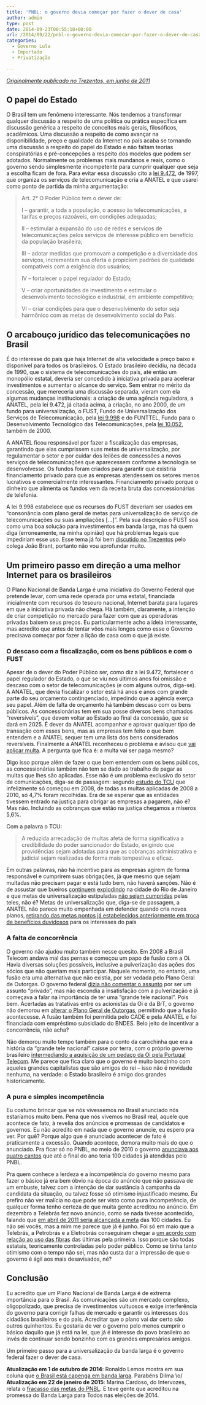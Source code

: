 ```yaml
---
title: 'PNBL: o governo devia começar por fazer o dever de casa'
author: admin
type: post
date: 2014-09-23T00:55:18+00:00
url: /2014/09/22/pnbl-o-governo-devia-comecar-por-fazer-o-dever-de-casa/
categories:
  - Governo Lula
  - Importado
  - Privatização

---
```

<address>
  <a href="http://www.trezentos.blog.br/?p=5990">Originalmente publicado no Trezentos, em junho de 2011</a>
</address>

## O papel do Estado

O Brasil tem um fenômeno interessante. Nós tendemos a transformar qualquer discussão a respeito de uma política ou prática específica em discussão genérica a respeito de conceitos mais gerais, filosóficos, acadêmicos. Uma discussão a respeito de como avançar na disponibilidade, preço e qualidade da Internet no país acaba se tornando uma discussão a respeito do papel do Estado e não faltam teorias conspiratórias e pré-concepções a respeito dos modelos que podem ser adotados. Normalmente os problemas mais mundanos e reais, como o governo sendo simplesmente incompetente para cumprir qualquer que seja a escolha ficam de fora. Para evitar essa discussão cito a [lei 9.472][1], de 1997, que organiza os serviços de telecomunicação e cria a ANATEL e que usarei como ponto de partida da minha argumentação:

> Art. 2° O Poder Público tem o dever de:
> 
> I &#8211; garantir, a toda a população, o acesso às telecomunicações, a tarifas e preços razoáveis, em condições adequadas;
> 
> II &#8211; estimular a expansão do uso de redes e serviços de telecomunicações pelos serviços de interesse público em benefício da população brasileira;
> 
> III &#8211; adotar medidas que promovam a competição e a diversidade dos serviços, incrementem sua oferta e propiciem padrões de qualidade compatíveis com a exigência dos usuários;
> 
> IV &#8211; fortalecer o papel regulador do Estado;
> 
> V &#8211; criar oportunidades de investimento e estimular o desenvolvimento tecnológico e industrial, em ambiente competitivo;
> 
> VI &#8211; criar condições para que o desenvolvimento do setor seja harmônico com as metas de desenvolvimento social do País.

## O arcabouço jurídico das telecomunicações no Brasil

É do interesse do país que haja Internet de alta velocidade a preço baixo e disponível para todos os brasileiros. O Estado brasileiro decidiu, na década de 1990, que o sistema de telecomunicações do país, até então um monopólio estatal, deveria ser concedido à iniciativa privada para acelerar investimentos e aumentar o alcance do serviço. Sem entrar no mérito da concessão, que mereceria uma discussão separada, vieram com ela algumas mudanças institucionais: a criação de uma agência reguladora, a ANATEL, pela lei 9.472, já citada acima, a criação, no ano 2000, de um fundo para universalização, o FUST, Fundo de Universalização dos Serviços de Telecomunicação, pela [lei 9.998][2] e do FUNTTEL, Fundo para o Desenvolvimento Tecnológico das Telecomunicações, pela [lei 10.052][3], também de 2000.

A ANATEL ficou responsável por fazer a fiscalização das empresas, garantindo que elas cumprissem suas metas de universalização, por regulamentar o setor e por cuidar dos leilões de concessões a novos serviços de telecomunicações que aparecessem conforme a tecnologia se desenvolvesse. Os fundos foram criados para garantir que existiria financiamento privado para que as empresas atendessem os setores menos lucrativos e comercialmente interessantes. Financiamento privado porque o dinheiro que alimenta os fundos vem da receita bruta das concessionárias de telefonia.

A lei 9.998 estabelece que os recursos do FUST deveriam ser usados em &#8220;consonância com plano geral de metas para universalização de serviço de telecomunicações ou suas ampliações [&#8230;]&#8221;. Pela sua descrição o FUST soa como uma boa solução para investimentos em banda larga, mas há quem diga (erroneamente, na minha opinião) que há problemas legais que impediriam esse uso. Esse tema já foi bem [discutido no Trezentos][4] pelo colega João Brant, portanto não vou aprofundar muito.

## Um primeiro passo em direção a uma melhor Internet para os brasileiros

O Plano Nacional de Banda Larga é uma iniciativa do Governo Federal que pretende levar, com uma rede operada por uma estatal, financiada inicialmente com recursos do tesouro nacional, Internet barata para lugares em que a iniciativa privada não chega. Há também, claramente, a intenção de criar competição no mercado para fazer com que as operadoras privadas baixem seus preços. Eu particularmente acho a ideia interessante, mas acredito que antes de tentar vôos mais longos como esse o Governo precisava começar por fazer a lição de casa com o que já existe.

### O descaso com a fiscalização, com os bens públicos e com o FUST

Apesar de o dever do Poder Público ser, como diz a lei 9.472, fortalecer o papel regulador do Estado, o que se viu nos últimos anos foi omissão e descaso com o setor de telecomunicações (e com alguns outros, diga-se). A ANATEL, que devia fiscalizar o setor está há anos e anos com grande parte do seu orçamento contingenciado, impedindo que a agência exerça seu papel. Além de falta de orçamento há também descaso com os bens públicos. As concessionárias tem em sua posse diversos bens chamados &#8220;reversíveis&#8221;, que devem voltar ao Estado ao final da concessão, que se dará em 2025. É dever da ANATEL acompanhar e aprovar qualquer tipo de transação com esses bens, mas as empresas tem feito o que bem entendem e a ANATEL sequer tem uma lista dos bens considerados reversíveis. Finalmente a ANATEL reconheceu o problema e avisou que [vai aplicar multa][5]. A pergunta que fica é: a multa vai ser paga mesmo?

Digo isso porque além de fazer o que bem entendem com os bens públicos, as concessionárias também não tem se dado ao trabalho de pagar as multas que lhes são aplicadas. Esse não é um problema exclusivo do setor de comunicações, diga-se de passagem: segundo [estudo do TCU][6] que infelizmente só começou em 2008, de todas as multas aplicadas de 2008 a 2010, só 4,7% foram recolhidas. Era de se esperar que as entidades tivessem entrado na justiça para obrigar as empresas a pagarem, não é? Mas não. Incluindo as cobranças que estão na justiça chegamos a míseros 5,6%.

Com a palavra o TCU:

> A reduzida arrecadação de multas afeta de forma significativa a credibilidade do poder sancionador do Estado, exigindo que providências sejam adotadas para que as cobranças administrativa e judicial sejam realizadas de forma mais tempestiva e eficaz.

Em outras palavras, não há incentivo para as empresas agirem de forma responsável e cumprirem suas obrigações, já que mesmo que sejam multadas não precisam pagar e está tudo bem, não haverá sanções. Não é de assustar que bueiros [continuem][7] [explodindo][8] na cidade do Rio de Janeiro e que metas de universalização estipuladas [não sejam cumpridas][9] pelas teles, não é? Metas de universalização que, diga-se de passagem, a ANATEL não parece muito empenhada em defender quando cria novos planos, [retirando das metas pontos já estabelecidos anteriormente em troca de benefícios duvidosos][10] para os interesses do país

### A falta de concorrência

O governo não ajudou muito também nesse quesito. Em 2008 a Brasil Telecom andava mal das pernas e começou um papo de fusão com a Oi. Havia diversas soluções possíveis, inclusive a pulverização das ações dos sócios que não queriam mais participar. Naquele momento, no entanto, uma fusão era uma alternativa que não existia, por ser vedada pelo Plano Geral de Outorgas. O governo federal [dizia não comentar o assunto][11] por ser um assunto &#8220;privado&#8221;, mas não escondia a insatisfação com a pulverização e já começava a falar na importância de ter uma &#8220;grande tele nacional&#8221;. Pois bem. Acertadas as tratativas entre os acionistas da Oi e da BrT, o governo não demorou em [alterar o Plano Geral de Outorgas][12], permitindo que a fusão acontecesse. A fusão também foi permitida pelo CADE e pela ANATEL e foi financiada com empréstimo subsidiado do BNDES. Belo jeito de incentivar a concorrência, não acha?

Não demorou muito tempo também para o conto da carochinha que era a história da &#8220;grande tele nacional&#8221; caísse por terra, com o próprio governo brasileiro [intermediando a aquisição de um pedaço da Oi pela Portugal Telecom][13]. Me parece que fica claro que o governo é muito bonzinho com aqueles grandes capitalistas que são amigos do rei &#8211; isso não é novidade nenhuma, na verdade: o Estado brasileiro é amigo dos grandes historicamente.

### A pura e simples incompetência

Eu costumo brincar que se nós vivessemos no Brasil anunciado nós estaríamos muito bem. Pena que nós vivemos no Brasil real, aquele que acontece de fato, à revelia dos anúncios e promessas de candidatos e governos. Eu não acredito em nada que o governo anuncie, eu espero pra ver. Por quê? Porque algo que é anunciado acontecer de fato é praticamente a excessão. Quando acontece, demora muito mais do que o anunciado. Pra ficar só no PNBL, no meio de 2010 o governo [anunciava aos quatro cantos][14] que até o final do ano teria 100 cidades já atendidas pelo PNBL.

Pra quem conhece a lerdeza e a incompetência do governo mesmo para fazer o básico já era bem óbvio na época do anúncio que não passava de um embuste, talvez com a intenção de dar sustância à campanha da candidata da situação, ou talvez fosse só otimismo injustificado mesmo. Eu prefiro não ver malícia no que pode ser visto como pura incompetência, de qualquer forma tenho certeza de que muita gente acreditou no anúncio. Em dezembro a Telebrás fez novo anúncio, como se nada tivesse acontecido, falando que [em abril de 2011 seria alcançada a meta][15] das 100 cidades. Eu não sei vocês, mas a mim me parece que já é junho. Foi só em maio que a Telebrás, a Petrobrás e a Eletrobrás conseguiram chegar a [um acordo com relação ao uso das fibras][16] das últimas pela primeira. Isso porque são todas estatais, teoricamente controladas pelo poder público. Como se tinha tanto otimismo com o tempo não sei, mas não custa dar a impressão de que o governo é ágil aos mais desavisados, né?

## Conclusão

Eu acredito que um Plano Nacional de Banda Larga é de extrema importância para o Brasil. As comunicações são um mercado complexo, oligopolizado, que precisa de investimentos vultuosos e exige interferência do governo para corrigir falhas de mercado e garantir os interesses dos cidadãos brasileiros e do país. Acreditar que o plano vai dar certo são outros quinhentos. Eu gostaria de ver o governo pelo menos cumprir o básico daquilo que já está na lei, que já é interesse do povo brasileiro ao invés de continuar sendo bonzinho com os grandes empresários amigos.

Um primeiro passo para a universalização da banda larga é o governo federal fazer o dever de casa.

**Atualização em 1 de outubro de 2014**: Ronaldo Lemos mostra em sua coluna que [o Brasil está capenga em banda larga][17]. Parabéns Dilma \o/  
**Atualização em 22 de janeiro de 2015**: Marina Cardoso, do Intervozes, relata o [fracasso das metas do PNBL][18]. E teve gente que acreditou na promessa do Banda Larga para Todos nas eleições de 2014.

 [1]: http://www.planalto.gov.br/ccivil_03/Leis/L9472.htm "Lei 9.427/1997"
 [2]: http://www.planalto.gov.br/ccivil_03/Leis/L9998.htm "Lei 9.998/2000"
 [3]: http://www.planalto.gov.br/ccivil_03/Leis/L10052.htm "Lei 10.052/2000"
 [4]: http://www.trezentos.blog.br/?p=5607 "Por que o PL do FUST é um desastre"
 [5]: http://www.cartamaior.com.br/templates/materiaMostrar.cfm?materia_id=17860&editoria_id=4 "Anatel admite omissão em vendas ilegais e revela multa de R$ 97 mi"
 [6]: http://portal2.tcu.gov.br/portal/page/portal/TCU/comunidades/contas/contas_governo/contas_10/fichas/Ficha%203.2.pdf "Análise do TCU sobre aplicação e recolhimento de multas pelo governo federal"
 [7]: http://oglobo.globo.com/rio/mat/2010/06/29/bueiro-explode-em-copacabana-fere-casal-de-turistas-americanos-917009431.asp
 [8]: http://noticias.terra.com.br/brasil/noticias/0,,OI5162027-EI8139,00-Bueiro+explode+no+Rio+e+chamas+chegam+a+m+de+altura.html
 [9]: http://convergenciadigital.uol.com.br/cgi/cgilua.exe/sys/start.htm?infoid=26063&sid=8 "Banda larga nas escolas: Teles deixaram de cumprir metas"
 [10]: http://www.telcomp.org.br/telas/noticias/exibe_Noticias.asp?Id_Noticia=1436 "Anatel aprova metas de universalização, mas governo ainda negocia banda larga"
 [11]: http://www.teletime.com.br/10/01/2008/fontes-do-governo-acham-improvavel-pulverizacao-da-brt/tt/84173/news.aspx "Fontes do governo acham improvável pulverização da BrT"
 [12]: http://www.planalto.gov.br/ccivil_03/_Ato2007-2010/2008/Decreto/D6654.htm "DECRETO Número 6.654, DE 20 DE NOVEMBRO DE 2008."
 [13]: http://www.cartacapital.com.br/economia/o-conto-da-supertele "O conto da supertele"
 [14]: http://www.telebras.com.br/wordpress/?p=62 "Telebrás começa a conectar os primeiros municípios em dezembro"
 [15]: http://www.telebras.com.br/wordpress/?p=106 "Cem primeiras cidades contempladas pelo PNBL serão atendidas até abril"
 [16]: https://conteudoclippingmp.planejamento.gov.br/cadastros/noticias/2011/5/16/telebras-assume-rede-de-fibra-optica-da-petrobras "Telebrás assume rede de fibra óptica da Petrobras"
 [17]: http://www1.folha.uol.com.br/colunas/ronaldolemos/2014/09/1524503-brasil-esta-capenga-em-banda-larga.shtml
 [18]: http://www.cartacapital.com.br/blogs/intervozes/o-fracasso-do-plano-nacional-de-banda-larga-3770.html